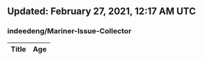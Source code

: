 ## Updated: February 27, 2021, 12:17 AM UTC


### indeedeng/Mariner-Issue-Collector
|**Title**|**Age**|
|:----|:----|